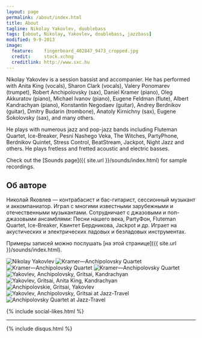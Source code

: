 ```yaml
---
layout: page
permalink: /about/index.html
title: About
tagline: Nikolay Yakovlev, doublebass
tags: [about, Nikolay, Yakovlev, doublebass, jazzbass]
modified: 9-9-2013
image:
  feature:    fingerboard_402847_9473_cropped.jpg
  credit:     stock.xchng
  creditlink: http://www.sxc.hu
---
```


Nikolay Yakovlev is a session bassist and accompanier. He has performed with Anita King (vocals), 
Sharon Clark (vocals), Valery Ponomarev (trumpet), Robert Anchipolovsky (sax), Daniel Kramer (piano), 
Oleg Akkuratov (piano), Michael Ivanov (piano), Eugene Feldman (flute), Albert Kandrachyan (piano), 
Konstantin Negodaev (guitar), Andrey Berdnikov (guitar), Dmitry Budarin (trombone), 
Anatoly Kirnichny (sax), Eugene Sokolovsky (sax), and many others.

He plays with numerous jazz and pop-jazz bands including Fluteman Quartet, Ice-Breaker, 
Pesni Nashego Veka, The Witches, PartyPhone, Berdnikov Quintet, Stress Control, BeatStream, 
Jackpot, Night Jazz and others. He plays fretless and fretted acoustic and electric basses.

Check out the [Sounds page]({{ site.url }}/sounds/index.html) for sample recordings.

## Об авторе

Николай Яковлев — контрабасист и бас-гитарист, сессионный музыкант и аккомпаниатор. Играл с многими 
известными зарубежными и отечественными музыкантами. Сотрудничает с джазовыми и поп-джазовыми ансамблями: 
Песни нашего века, PartyФон, Fluteman Quartet, Ice-Breaker, Квинтет Бердникова, Jackpot и др. 
Играет на акустических и электрических ладовых и безладовых инструментах.

Примеры записей можно послушать [на этой странице]({{ site.url }}/sounds/index.html).

<!-- https://github.com/ionelmc/jquery-gp-gallery -->
<div class="pictures">
	<img title="Nikolay Yakovlev" src="{{ site.url }}/images/yakovlev.jpg" />
	<img title="Kramer—Anchipolovsky Quartet" src="{{ site.url }}/images/gritsai/anchipolovsky-kramer-quartet-iVZdJ4g4BH0.jpg" />
	<img title="Kramer—Anchipolovsky Quartet" src="{{ site.url }}/images/anchipolovsky/kramer-anchipolovsky-e2a77567be_1000.jpg" />
	<img title="Kramer—Anchipolovsky Quartet" src="{{ site.url }}/images/anchipolovsky/kramer-anchipolovsky-bd80c04e6a_1000.jpg" />
	<img title="Yakovlev, Anchipolovsky, Gritsai, Kandrachyan" src="{{ site.url }}/images/gritsai/yakovlev-anchipolovsky-gritsai-kandrachyan-zR3TrIJ0sUU.jpg" />
	<img title="Yakovlev, Gritsai, Anita King, Kandrachyan" src="{{ site.url }}/images/gritsai/yakovlev-gritsai-anitaking-kandrachyan-aR72JVY-8EI.jpg" />
	<img title="Anchipolovskie, Gritsai, Yakovlev" src="{{ site.url }}/images/gritsai/anchipolovsky-gritsai-yakovlev-9719_gnQZ6U.jpg" />
	<img title="Yakovlev, Anchipolovsky, Gritsai at Jazz-Travel" src="{{ site.url }}/images/anchipolovsky/jazz-travel-mTbz00GnXW4.jpg" />
	<img title="Anchipolovsky Quartet at Jazz-Travel" src="{{ site.url }}/images/anchipolovsky/jazz-travel-c6-z-y7Hxzw.jpg" />
</div>

{% include social-likes.html %}<hr>
{% include disqus.html %}
